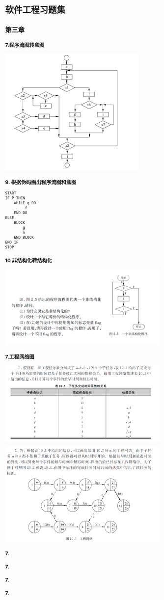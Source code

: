 # 软件工程习题集



## 第三章

### 7.程序流图转盒图

![image-20191127212958941](img/image-20191127212958941.png)



### 9. 根据伪码画出程序流图和盒图

```
START
IF P THEN
    WHILE q DO
         f
    END DO
ELSE
    BLOCK
        g
        n
    END BLOCK
END IF
STOP
```





### 10 非结构化转结构化

![image-20191127213449833](img/image-20191127213449833.png)



### 7.工程网络图

![image-20191128195723164](img/image-20191128195723164.png)

![image-20191128195747509](img/image-20191128195747509.png)



### 





### 7.







### 7.





### 7.







### 7.